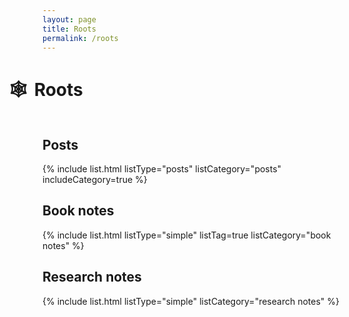 ```yaml
---
layout: page
title: Roots
permalink: /roots
---
```


# <span class="plant-emoji">🕸&nbsp;</span>Roots

## Posts

{% include list.html listType="posts" listCategory="posts" includeCategory=true %}

## Book notes

{% include list.html listType="simple" listTag=true listCategory="book notes" %}

## Research notes

<div id="wiki">
{% include list.html listType="simple" listCategory="research notes" %}
</div>

<style>
    h1 {
      margin-left: -48px;
    }

    .plant-emoji {
        padding-right: 5px;
        margin-left: -5px;
    }

    @media (max-width: 400px) {

        h1 {
            margin-left: auto;
            text-align: center;
        }

        h2 {
            text-align: center;
        }
    }

    h2:first-of-type {
      margin-top: 3rem;
    }

   #wiki ul {
      -webkit-column-count: 3;
      -moz-column-count: 3;
      column-count: 3;
    }

    @media (max-width: 800px) {
      #wiki ul {
        -moz-column-count:    1;
        -webkit-column-count: 1;
        column-count:         1;
      }
    }

    @media only screen and (min-width: 800px) and (max-width: 1200px) {
      #wiki ul {
        -moz-column-count: 2;
        -webkit-column-count: 2;
        column-count: 2;
        }
    }
</style>
